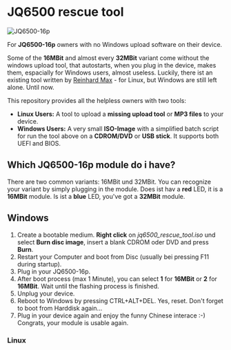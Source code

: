 # JQ6500 rescue tool
  
![JQ6500-16p](https://www.nikolairadke.de/NOKOlino/mp3modul.png)  
  
For **JQ6500-16p** owners with no Windows upload software on their device. 
  
Some of the **16MBit** and almost every **32MBit** variant come without the windows upload tool, that autostarts, when you plug in the device, makes them, espacially for Windows users, almost useless. Luckily, there ist an existing tool written by [Reinhard Max](https://chiselapp.com/user/rmax/repository/jq6500/home) - for Linux, but Windows are still left alone. Until now.  
  
This repository provides all the helpless owners with two tools:  
* **Linux Users:** A tool to upload a **missing upload tool** or **MP3 files** to your device.  
* **Windows Users:** A very small **ISO-Image** with a simplified batch script for run the tool above on a **CDROM/DVD** or **USB stick**. It supports both UEFI and BIOS.   

## Which JQ6500-16p module do i have?
There are two common variants: 16MBit und 32MBit. You can recognize your variant by simply plugging in the module. Does ist hav a **red** LED, it is a **16MBit** module. Is ist a **blue** LED, you've got a **32MBit** module.  
  
## Windows
  
1. Create a bootable medium. **Right click** on *jq6500_rescue_tool.iso* und select **Burn disc image**, insert a blank CDROM oder DVD and press **Burn**.
2. Restart your Computer and boot from Disc (usually bei pressing F11 during startup).
3. Plug in your JQ6500-16p.
4. After boot process (max 1 Minute), you can select **1** for **16MBit** or **2** for **16MBit**. Wait until the flashing process is finished. 
5. Unplug your device.
6. Reboot to Windows by pressing CTRL+ALT+DEL. Yes, reset. Don't forget to boot from Harddisk again...
7. Plug in your device again and enjoy the funny Chinese interace :-) Congrats, your module is usable again.  

### Linux


